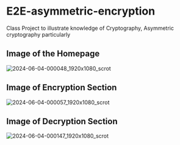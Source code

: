 # E2E-asymmetric-encryption

Class Project to illustrate knowledge of Cryptography, Asymmetric cryptography particularly

## Image of the Homepage

![2024-06-04-000048_1920x1080_scrot](https://github.com/tedph-cyber/E2E-asymmetric-encryption/assets/95414750/28c5f500-564f-4fd7-ae5d-0d1228d922c7)

## Image of Encryption Section 

![2024-06-04-000057_1920x1080_scrot](https://github.com/tedph-cyber/E2E-asymmetric-encryption/assets/95414750/cd5f6a8b-4c27-494d-bef7-09a403b09de6)

## Image of Decryption Section

![2024-06-04-000147_1920x1080_scrot](https://github.com/tedph-cyber/E2E-asymmetric-encryption/assets/95414750/3a139923-bfdb-4be3-947c-1eaac60d9e9d)
